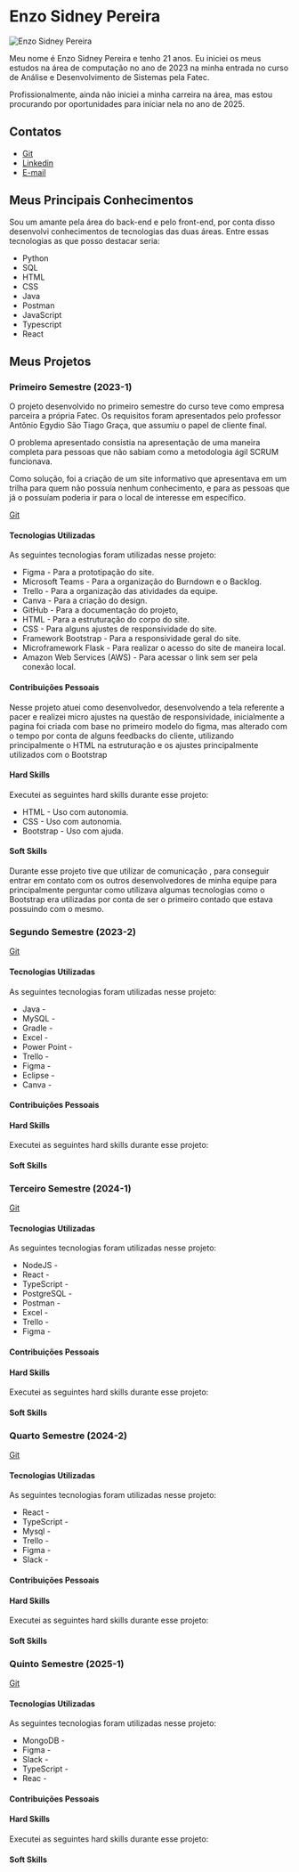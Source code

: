 # Enzo Sidney Pereira
![Enzo Sidney Pereira](/image/Enzo.jpg?raw=true)
   
Meu nome é Enzo Sidney Pereira e tenho 21 anos. Eu iniciei os meus estudos na área de computação no ano de 2023 na minha entrada no curso de Análise e Desenvolvimento de Sistemas pela Fatec.


Profissionalmente, ainda não iniciei a minha carreira na área, mas estou procurando por oportunidades para iniciar nela no ano de 2025.




## Contatos


* [Git](https://github.com/Enzopereira01)
* [Linkedin](https://www.linkedin.com/notifications/?filter=all)
* [E-mail](mailto:enzzopereira.p@gmail.com)


## Meus Principais Conhecimentos




Sou um amante pela área do back-end e pelo front-end, por conta disso desenvolvi conhecimentos de tecnologias das duas áreas. Entre essas tecnologias as que posso destacar seria:
* Python
* SQL
* HTML
* CSS
* Java
* Postman
* JavaScript
* Typescript
* React


## Meus Projetos


### Primeiro Semestre (2023-1)


O projeto desenvolvido no primeiro semestre do curso teve como empresa parceira a própria Fatec. Os requisitos foram apresentados pelo professor Antônio Egydio São Tiago Graça, que assumiu o papel de cliente final.


O problema apresentado consistia na apresentação de uma maneira completa para pessoas que não sabiam como a metodologia ágil SCRUM funcionava.


Como solução, foi a criação de um site informativo que apresentava em um trilha para quem não possuía nenhum conhecimento, e para as pessoas que já o possuíam poderia ir para o local de interesse em específico.


[Git](https://github.com/ColossusAPI/ScrumAcademy)


#### Tecnologias Utilizadas
As seguintes tecnologias foram utilizadas nesse projeto:
* Figma - Para a prototipação do site.
* Microsoft Teams - Para a organização do Burndown e o Backlog.
* Trello - Para a organização das atividades da equipe.
* Canva - Para a criação do design.
* GitHub - Para a documentação do projeto,
* HTML - Para a estruturação do corpo do site.
* CSS - Para alguns ajustes de responsividade do site.
* Framework Bootstrap - Para a responsividade geral do site.
* Microframework Flask - Para realizar o acesso do site de maneira local.
* Amazon Web Services (AWS) - Para acessar o link sem ser pela conexão local.


#### Contribuições Pessoais
Nesse projeto atuei como desenvolvedor, desenvolvendo a tela referente a pacer e realizei micro ajustes na questão de responsividade, inicialmente a pagina foi criada com base no primeiro modelo do figma, mas alterado com o tempo por conta de alguns feedbacks do cliente, utilizando principalmente o HTML na estruturação e os ajustes principalmente utilizados com o Bootstrap


#### Hard Skills
Executei as seguintes hard skills durante esse projeto:
* HTML - Uso com autonomia.
* CSS - Uso com autonomia.
* Bootstrap - Uso com ajuda.


#### Soft Skills
Durante esse projeto tive que utilizar de comunicação , para conseguir entrar em contato com os outros desenvolvedores de minha equipe para principalmente perguntar como utilizava algumas tecnologias como o Bootstrap era utilizadas por conta de ser o primeiro contado que estava possuindo com o mesmo.

### Segundo Semestre (2023-2)


[Git](https://github.com/C0demain/ParrotAI)


#### Tecnologias Utilizadas
As seguintes tecnologias foram utilizadas nesse projeto:
* Java - 
* MySQL - 
* Gradle - 
* Excel - 
* Power Point - 
* Trello - 
* Figma - 
* Eclipse - 
* Canva - 


#### Contribuições Pessoais

#### Hard Skills
Executei as seguintes hard skills durante esse projeto:

#### Soft Skills

### Terceiro Semestre (2024-1)


[Git](https://github.com/C0demain/sales-dash)


#### Tecnologias Utilizadas
As seguintes tecnologias foram utilizadas nesse projeto:
* NodeJS - 
* React - 
* TypeScript - 
* PostgreSQL - 
* Postman - 
* Excel - 
* Trello - 
* Figma - 

#### Contribuições Pessoais

#### Hard Skills
Executei as seguintes hard skills durante esse projeto:

#### Soft Skills

### Quarto Semestre (2024-2)

[Git](https://github.com/DriftOps/API-IV)

#### Tecnologias Utilizadas
As seguintes tecnologias foram utilizadas nesse projeto:
* React  - 
* TypeScript  - 
* Mysql - 
* Trello - 
* Figma - 
* Slack - 

#### Contribuições Pessoais

#### Hard Skills
Executei as seguintes hard skills durante esse projeto:

#### Soft Skills

### Quinto Semestre (2025-1)

[Git](https://github.com/DriftOps/API-V)

#### Tecnologias Utilizadas
As seguintes tecnologias foram utilizadas nesse projeto:
* MongoDB - 
* Figma - 
* Slack - 
* TypeScript - 
* Reac - 

#### Contribuições Pessoais

#### Hard Skills
Executei as seguintes hard skills durante esse projeto:

#### Soft Skills
